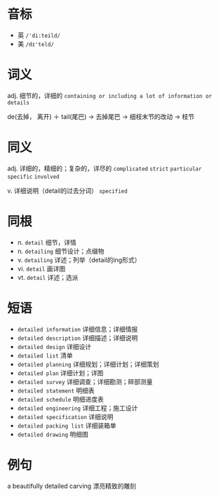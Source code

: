 # 音标

- 英 `/'di:teild/`
- 美 `/dɪ'teld/`

# 词义

adj. 细节的，详细的
`containing or including a lot of information or details`



de(去掉， 离开) ＋ tail(尾巴) → 去掉尾巴 → 细枝末节的改动 → 枝节

# 同义

adj. 详细的，精细的；复杂的，详尽的
`complicated` `strict` `particular` `specific` `involved`

v. 详细说明（detail的过去分词）
`specified`

# 同根

- n. `detail` 细节，详情
- n. `detailing` 细节设计；点缀物
- v. `detailing` 详述；列举（detail的ing形式）
- vi. `detail` 画详图
- vt. `detail` 详述；选派

# 短语

- `detailed information` 详细信息；详细情报
- `detailed description` 详细描述；详细说明
- `detailed design` 详细设计
- `detailed list` 清单
- `detailed planning` 详细规划；详细计划；详细策划
- `detailed plan` 详细计划；详图
- `detailed survey` 详细调查；详细勘测；碎部测量
- `detailed statement` 明细表
- `detailed schedule` 明细进度表
- `detailed engineering` 详细工程；施工设计
- `detailed specification` 详细说明
- `detailed packing list` 详细装箱单
- `detailed drawing` 明细图

# 例句

a beautifully detailed carving
漂亮精致的雕刻


